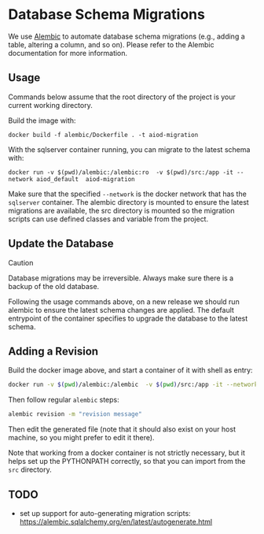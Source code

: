 # Database Schema Migrations

We use [Alembic](https://alembic.sqlalchemy.org/en/latest/tutorial.html#running-our-first-migration) to automate database schema migrations
(e.g., adding a table, altering a column, and so on).
Please refer to the Alembic documentation for more information.

## Usage
Commands below assume that the root directory of the project is your current working directory.

Build the image with:
```commandline
docker build -f alembic/Dockerfile . -t aiod-migration
```

With the sqlserver container running, you can migrate to the latest schema with:

```commandline
docker run -v $(pwd)/alembic:/alembic:ro  -v $(pwd)/src:/app -it --network aiod_default  aiod-migration
```
Make sure that the specified `--network` is the docker network that has the `sqlserver` container.
The alembic directory is mounted to ensure the latest migrations are available, 
the src directory is mounted so the migration scripts can use defined classes and variable from the project.

## Update the Database
> [!Caution]
> Database migrations may be irreversible. Always make sure there is a backup of the old database.

Following the usage commands above, on a new release we should run alembic to ensure the latest schema changes are applied.
The default entrypoint of the container specifies to upgrade the database to the latest schema.

## Adding a Revision

Build the docker image above, and start a container of it with shell as entry: 

```bash
docker run -v $(pwd)/alembic:/alembic  -v $(pwd)/src:/app -it --network aiod_default --entrypoint=/bin/bash  aiod-migration
```

Then follow regular `alembic` steps:
```bash
alembic revision -m "revision message"
```
Then edit the generated file (note that it should also exist on your host machine, so you might prefer to edit it there).

Note that working from a docker container is not strictly necessary, but it helps set up the PYTHONPATH correctly, so that you can import from the `src` directory.

## TODO
 - set up support for auto-generating migration scripts: https://alembic.sqlalchemy.org/en/latest/autogenerate.html
